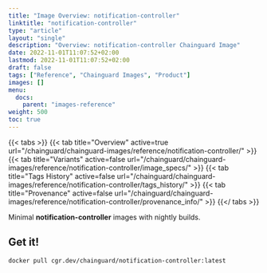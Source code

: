 ```yaml
---
title: "Image Overview: notification-controller"
linktitle: "notification-controller"
type: "article"
layout: "single"
description: "Overview: notification-controller Chainguard Image"
date: 2022-11-01T11:07:52+02:00
lastmod: 2022-11-01T11:07:52+02:00
draft: false
tags: ["Reference", "Chainguard Images", "Product"]
images: []
menu:
  docs:
    parent: "images-reference"
weight: 500
toc: true
---
```


{{< tabs >}}
{{< tab title="Overview" active=true url="/chainguard/chainguard-images/reference/notification-controller/" >}}
{{< tab title="Variants" active=false url="/chainguard/chainguard-images/reference/notification-controller/image_specs/" >}}
{{< tab title="Tags History" active=false url="/chainguard/chainguard-images/reference/notification-controller/tags_history/" >}}
{{< tab title="Provenance" active=false url="/chainguard/chainguard-images/reference/notification-controller/provenance_info/" >}}
{{</ tabs >}}

Minimal **notification-controller** images with nightly builds.

## Get it!

```
docker pull cgr.dev/chainguard/notification-controller:latest
```

